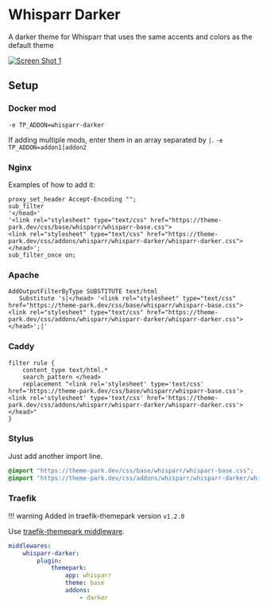 # Whisparr Darker

A darker theme for Whisparr that uses the same accents and colors as the default theme

<p>
<a href="screenshot1.png" rel="noopener"><img src="screenshot1.png" alt="Screen Shot 1" /></a>
</p>

## Setup

### Docker mod

`-e TP_ADDON=whisparr-darker`

If adding multiple mods, enter them in an array separated by  `|`. `-e TP_ADDON=addon1|addon2`

### Nginx

Examples of how to add it:

```nginx
proxy_set_header Accept-Encoding "";
sub_filter
'</head>'
'<link rel="stylesheet" type="text/css" href="https://theme-park.dev/css/base/whisparr/whisparr-base.css">
<link rel="stylesheet" type="text/css" href="https://theme-park.dev/css/addons/whisparr/whisparr-darker/whisparr-darker.css">
</head>';
sub_filter_once on;
```

### Apache

```nginx
AddOutputFilterByType SUBSTITUTE text/html
   Substitute 's|</head> '<link rel="stylesheet" type="text/css" href="https://theme-park.dev/css/base/whisparr/whisparr-base.css"><link rel="stylesheet" type="text/css" href="https://theme-park.dev/css/addons/whisparr/whisparr-darker/whisparr-darker.css">
</head>';|'
```

### Caddy

```nginx
filter rule {
    content_type text/html.*
    search_pattern </head>
    replacement "<link rel='stylesheet' type='text/css' href='https://theme-park.dev/css/base/whisparr/whisparr-base.css'><link rel='stylesheet' type='text/css' href='https://theme-park.dev/css/addons/whisparr/whisparr-darker/whisparr-darker.css'></head>"
}
```

### Stylus

Just add another import line.

```css
@import "https://theme-park.dev/css/base/whisparr/whisparr-base.css";
@import "https://theme-park.dev/css/addons/whisparr/whisparr-darker/whisparr-darker.css";
```

### Traefik

>
!!! warning
    Added in traefik-themepark version `v1.2.0`

Use <a href="/setup/#traefik" rel="noopener">traefik-themepark middleware</a>. 

```yaml
middlewares:
    whisparr-darker:
        plugin:
            themepark:
                app: whisparr
                theme: base
                addons:
                    - darker
```
